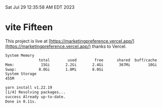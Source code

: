 Sat Jul 29 12:35:58 AM EDT 2023

# vite Fifteen


This project is live at [https://marketingpreference.vercel.app/](https://marketingpreference.vercel.app/) thanks to Vercel.

```bash
System Memory
               total        used        free      shared  buff/cache   available
Mem:            15Gi       2.2Gi       2.4Gi       367Mi        10Gi        12Gi
Swap:          8.0Gi       1.0Mi       8.0Gi
System Storage
455M	.
```
```bash
yarn install v1.22.19
[1/4] Resolving packages...
success Already up-to-date.
Done in 0.11s.
```
